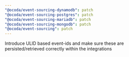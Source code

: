 ```yaml
---
"@ocoda/event-sourcing-dynamodb": patch
"@ocoda/event-sourcing-postgres": patch
"@ocoda/event-sourcing-mariadb": patch
"@ocoda/event-sourcing-mongodb": patch
"@ocoda/event-sourcing": patch
---
```


Introduce ULID based event-ids and make sure these are persisted/retrieved correctly within the integrations

